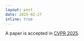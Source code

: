 ```yaml
---
layout: post
date: 2025-02-27
inline: true
---
```


A paper is accepted in [CVPR 2025](https://cvpr2022.thecvf.com).